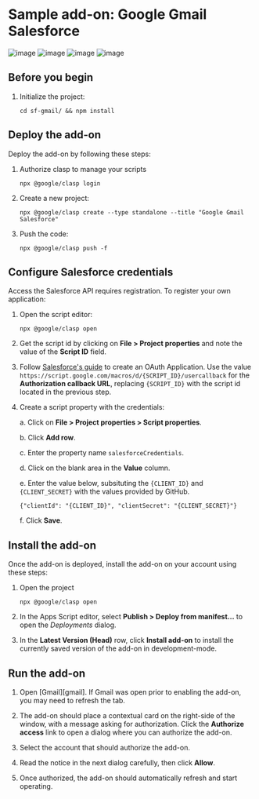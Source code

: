 # Sample add-on: Google Gmail Salesforce

![image](https://user-images.githubusercontent.com/10028441/109506717-a10bd880-7aa6-11eb-8b02-307f44d5c366.png)
![image](https://user-images.githubusercontent.com/10028441/109506932-dca6a280-7aa6-11eb-863b-7152aa9cba45.png)
![image](https://user-images.githubusercontent.com/10028441/109506991-ed571880-7aa6-11eb-92bc-090ad6abe0a4.png)
![image](https://user-images.githubusercontent.com/10028441/109507110-0e1f6e00-7aa7-11eb-85f5-93f061da2c59.png)

## Before you begin

1.  Initialize the project:

        cd sf-gmail/ && npm install

## Deploy the add-on

Deploy the add-on by following these steps:

1.  Authorize clasp to manage your scripts

        npx @google/clasp login

2.  Create a new project:

        npx @google/clasp create --type standalone --title "Google Gmail Salesforce"

3.  Push the code:

        npx @google/clasp push -f

## Configure Salesforce credentials

Access the Salesforce API requires registration. To register your own application:

1.  Open the script editor:

        npx @google/clasp open

2.  Get the script id by clicking on **File > Project properties** and note the value of the **Script ID** field.

3.  Follow [Salesforce's guide][sf] to create an OAuth Application. Use the value `https://script.google.com/macros/d/{SCRIPT_ID}/usercallback` for the **Authorization callback URL**,
    replacing `{SCRIPT_ID}` with the script id located in the previous step.

4.  Create a script property with the credentials:

    a. Click on **File > Project properties > Script properties**.

    b. Click **Add row**.

    c. Enter the property name `salesforceCredentials`.

    d. Click on the blank area in the **Value** column.

    e. Enter the value below, subsituting the `{CLIENT_ID}` and `{CLIENT_SECRET}` with the values provided
    by GitHub.

        {"clientId": "{CLIENT_ID}", "clientSecret": "{CLIENT_SECRET}"}

    f. Click **Save**.

## Install the add-on

Once the add-on is deployed, install the add-on on your account using these steps:

1.  Open the project

        npx @google/clasp open

2.  In the Apps Script editor, select **Publish > Deploy from manifest...** to open the _Deployments_ dialog.

3.  In the **Latest Version (Head)** row, click **Install add-on** to install the currently saved version of the add-on in development-mode.

## Run the add-on

1.  Open [Gmail][gmail]. If Gmail was open prior to enabling the add-on,
    you may need to refresh the tab.

2.  The add-on should place a contextual card on the right-side of the window,
    with a message asking for authorization. Click the **Authorize access** link
    to open a dialog where you can authorize the add-on.

3.  Select the account that should authorize the add-on.

4.  Read the notice in the next dialog carefully, then click **Allow**.

5.  Once authorized, the add-on should automatically refresh and start operating.

<!-- References -->

[sf]: https://developer.salesforce.com/docs/atlas.en-us.api_rest.meta/api_rest/intro_oauth_and_connected_apps.htm
